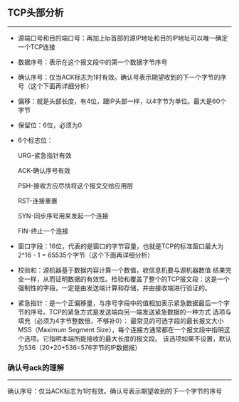 ## TCP头部分析
---

- 源端口号和目的端口号：再加上Ip首部的源IP地址和目的IP地址可以唯一确定一个TCP连接

- 数据序号：表示在这个报文段中的第一个数据字节序号

- 确认序号：仅当ACK标志为1时有效。确认号表示期望收到的下一个字节的序号（这个下面再详细分析）

- 偏移：就是头部长度，有4位，跟IP头部一样，以4字节为单位。最大是60个字节

- 保留位：6位，必须为0

- 6个标志位：

    URG-紧急指针有效

    ACK-确认序号有效

    PSH-接收方应尽快将这个报文交给应用层

    RST-连接重置

    SYN-同步序号用来发起一个连接

    FIN-终止一个连接

- 窗口字段：16位，代表的是窗口的字节容量，也就是TCP的标准窗口最大为2^16 - 1 = 65535个字节（这个下面再详细分析）

- 校验和：源机器基于数据内容计算一个数值，收信息机要与源机器数值 结果完全一样，从而证明数据的有效性。检验和覆盖了整个的TCP报文段：这是一个强制性的字段，一定是由发送端计算和存储，并由接收端进行验证的。

- 紧急指针：是一个正偏移量，与序号字段中的值相加表示紧急数据最后一个字节的序号。TCP的紧急方式是发送端向另一端发送紧急数据的一种方式
选项与填充（必须为4字节整数倍，不够补0）：
最常见的可选字段的最长报文大小MSS（Maximum Segment Size），每个连接方通常都在一个报文段中指明这个选项。它指明本端所能接收的最大长度的报文段。
该选项如果不设置，默认为536（20+20+536=576字节的IP数据报）

### 确认号ack的理解
---

确认序号：仅当ACK标志为1时有效。确认号表示期望收到的下一个字节的序号